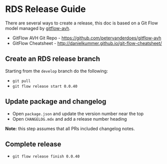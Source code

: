 # RDS Release Guide

There are several ways to create a release, this doc is based on a Git Flow model managed by [gitflow-avh](https://github.com/petervanderdoes/gitflow-avh).

- GitFlow AVH Git Repo - https://github.com/petervanderdoes/gitflow-avh
- GitFlow Cheatsheet - http://danielkummer.github.io/git-flow-cheatsheet/

## Create an RDS release branch

Starting from the `develop` branch do the following:

- `git pull`
- `git flow release start 0.0.40`

## Update package and changelog

- Open `package.json` and update the version number near the top
- Open `CHANGELOG.mdx` and add a release number heading

**Note:** this step assumes that all PRs included changelog notes.

## Complete release

- `git flow release finish 0.0.40`
